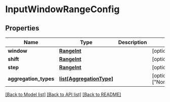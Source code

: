# InputWindowRangeConfig

## Properties
Name | Type | Description | Notes
------------ | ------------- | ------------- | -------------
**window** | [**RangeInt**](RangeInt.md) |  | [optional] 
**shift** | [**RangeInt**](RangeInt.md) |  | [optional] 
**step** | [**RangeInt**](RangeInt.md) |  | [optional] 
**aggregation_types** | [**list[AggregationType]**](AggregationType.md) |  | [optional] [default to ["None","Avg","Sum"]]

[[Back to Model list]](../README.md#documentation-for-models) [[Back to API list]](../README.md#documentation-for-api-endpoints) [[Back to README]](../README.md)


